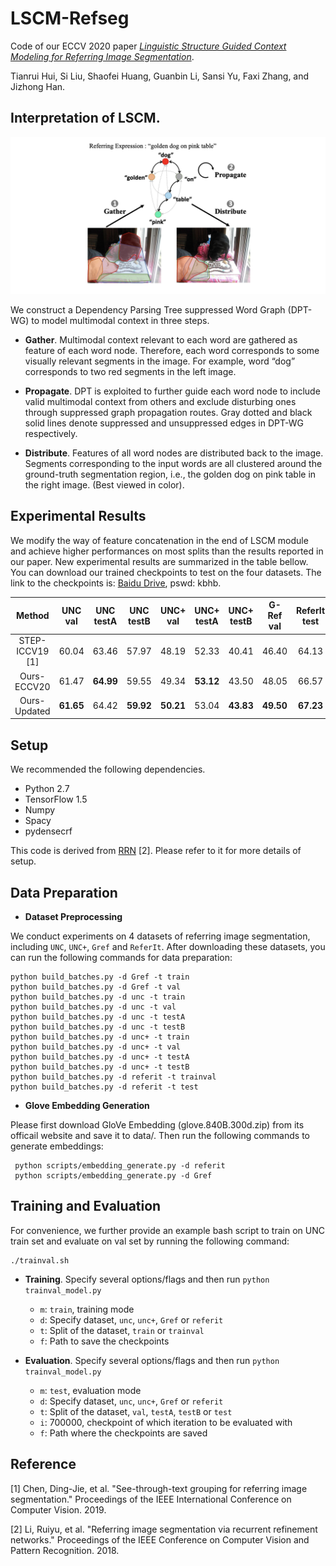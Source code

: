 # LSCM-Refseg

Code of our ECCV 2020 paper [*Linguistic Structure Guided Context Modeling for Referring Image Segmentation*](https://www.ecva.net/papers/eccv_2020/papers_ECCV/papers/123550052.pdf).

Tianrui Hui, Si Liu, Shaofei Huang, Guanbin Li, Sansi Yu, Faxi Zhang, and Jizhong Han.

## Interpretation of LSCM.

![Interpretation](lscm.png)

We construct a Dependency Parsing Tree suppressed Word Graph (DPT-WG) to model multimodal context in three steps.

- **Gather**. Multimodal context relevant to each word are gathered as feature of each word node.
Therefore, each word corresponds to some visually relevant segments in the image.
For example, word “dog” corresponds to two red segments in the left image.

- **Propagate**. DPT is exploited to further guide each word node to include valid multimodal context from others and exclude disturbing ones through suppressed graph propagation routes.
Gray dotted and black solid lines denote suppressed and unsuppressed edges in DPT-WG respectively.

- **Distribute**. Features of all word nodes are distributed back to the image.
Segments corresponding to the input words are all clustered around the ground-truth segmentation region, i.e., the golden dog on pink table in the right image.
(Best viewed in color).

## Experimental Results

We modify the way of feature concatenation in the end of LSCM module and achieve higher performances on most splits than the results reported in our paper.
New experimental results are summarized in the table bellow.
You can download our trained checkpoints to test on the four datasets. The link to the checkpoints is:
[Baidu Drive](https://pan.baidu.com/share/init?surl=rOmmaTNhm8GIy93iuTBWgQ), pswd: kbhb.

| Method | UNC val | UNC testA | UNC testB | UNC+ val | UNC+ testA | UNC+ testB | G-Ref val | ReferIt test |
| :------: | :------: | :------: | :------: | :------: | :------: | :------: | :------: | :------: |
| STEP-ICCV19 \[1\] | 60.04 | 63.46 | 57.97 | 48.19 | 52.33 | 40.41| 46.40 | 64.13 |
| Ours-ECCV20 | 61.47 | **64.99** | 59.55 | 49.34 | **53.12** | 43.50 | 48.05 | 66.57 |
|Ours-Updated | **61.65** | 64.42 | **59.92** | **50.21** | 53.04 | **43.83** | **49.50** | **67.23** |

## Setup

We recommended the following dependencies.

* Python 2.7
* TensorFlow 1.5
* Numpy
* Spacy
* pydensecrf

This code is derived from [RRN](https://github.com/liruiyu/referseg_rrn) \[2\]. Please refer to it for more details of setup.

## Data Preparation
* **Dataset Preprocessing**

We conduct experiments on 4 datasets of referring image segmentation, including `UNC`, `UNC+`, `Gref` and `ReferIt`. After downloading these datasets, you can run the following commands for data preparation:
```
python build_batches.py -d Gref -t train
python build_batches.py -d Gref -t val
python build_batches.py -d unc -t train
python build_batches.py -d unc -t val
python build_batches.py -d unc -t testA
python build_batches.py -d unc -t testB
python build_batches.py -d unc+ -t train
python build_batches.py -d unc+ -t val
python build_batches.py -d unc+ -t testA
python build_batches.py -d unc+ -t testB
python build_batches.py -d referit -t trainval
python build_batches.py -d referit -t test
```

* **Glove Embedding Generation**

Please first download GloVe Embedding (glove.840B.300d.zip) from its officail website and save it to data/.
Then run the following commands to generate embeddings:

```
 python scripts/embedding_generate.py -d referit
 python scripts/embedding_generate.py -d Gref
```

## Training and Evaluation

For convenience, we further provide an example bash script to train on UNC train set and evaluate on val set by running the following command:

```
./trainval.sh
```

- **Training**. Specify several options/flags and then run `python trainval_model.py`
  - `m`: `train`, training mode
  - `d`: Specify dataset, `unc`, `unc+`, `Gref` or `referit`
  - `t`: Split of the dataset, `train` or `trainval`
  - `f`: Path to save the checkpoints
  
- **Evaluation**. Specify several options/flags and then run `python trainval_model.py`
  - `m`: `test`, evaluation mode
  - `d`: Specify dataset, `unc`, `unc+`, `Gref` or `referit`
  - `t`: Split of the dataset, `val`, `testA`, `testB` or `test`
  - `i`: 700000, checkpoint of which iteration to be evaluated with
  - `f`: Path where the checkpoints are saved
  
## Reference
\[1\] Chen, Ding-Jie, et al. "See-through-text grouping for referring image segmentation." Proceedings of the IEEE International Conference on Computer Vision. 2019.

\[2\] Li, Ruiyu, et al. "Referring image segmentation via recurrent refinement networks." Proceedings of the IEEE Conference on Computer Vision and Pattern Recognition. 2018.
